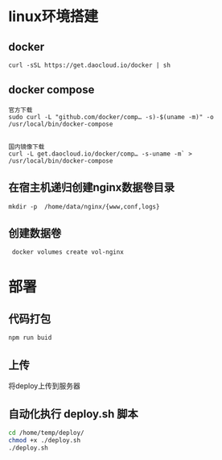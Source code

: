 # linux环境搭建
## docker
```
curl -sSL https://get.daocloud.io/docker | sh
```
## docker compose
```
官方下载
sudo curl -L "github.com/docker/comp… -s)-$(uname -m)" -o /usr/local/bin/docker-compose


国内镜像下载
curl -L get.daocloud.io/docker/comp… -s-uname -m` > /usr/local/bin/docker-compose

```
## 在宿主机递归创建nginx数据卷目录
```
mkdir -p  /home/data/nginx/{www,conf,logs}
```
## 创建数据卷
```
 docker volumes create vol-nginx
```
# 部署
## 代码打包
```bash
npm run buid
```
## 上传
  将deploy上传到服务器

## 自动化执行 deploy.sh 脚本
```bash
cd /home/temp/deploy/
chmod +x ./deploy.sh 
./deploy.sh
```
